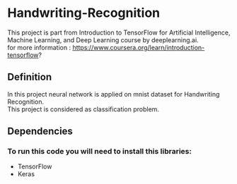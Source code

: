 # Handwriting-Recognition
This project  is part from Introduction to TensorFlow for Artificial Intelligence, Machine Learning, and Deep Learning course  by deeplearning.ai. <br/> for more information : https://www.coursera.org/learn/introduction-tensorflow?
## Definition
In this project neural network is applied on mnist dataset for Handwriting Recognition.<br/> This project is considered as classification problem.

## Dependencies 
### To run this code you will need to install this libraries:
- TensorFlow
- Keras
